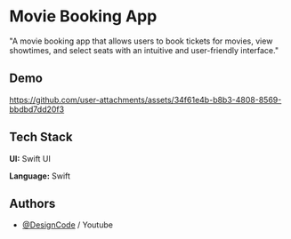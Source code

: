 
# Movie Booking App
"A movie booking app that allows users to book tickets for movies, view showtimes, and select seats with an intuitive and user-friendly interface."



## Demo 
https://github.com/user-attachments/assets/34f61e4b-b8b3-4808-8569-bbdbd7dd20f3



## Tech Stack

**UI:** Swift UI

**Language:** Swift


## Authors

- [@DesignCode](https://www.youtube.com/@DesignCodeTeam) / Youtube

